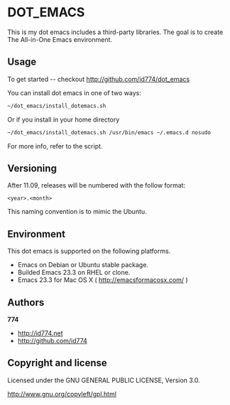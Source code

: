 DOT_EMACS
=========

This is my dot emacs includes a third-party libraries.
The goal is to create The All-in-One Emacs environment.


Usage
-----

To get started -- checkout http://github.com/id774/dot_emacs

You can install dot emacs in one of two ways:

``` html
~/dot_emacs/install_dotemacs.sh
```

Or if you install in your home directory

``` html
~/dot_emacs/install_dotemacs.sh /usr/bin/emacs ~/.emacs.d nosudo
```

For more info, refer to the script.


Versioning
----------

After 11.09, releases will be numbered with the follow format:

`<year>.<month>`

This naming convention is to mimic the Ubuntu.


Environment
-----------

This dot emacs is supported on the following platforms.

+ Emacs on Debian or Ubuntu stable package.
+ Builded Emacs 23.3 on RHEL or clone.
+ Emacs 23.3 for Mac OS X ( http://emacsformacosx.com/ )


Authors
-------

**774**

+ http://id774.net
+ http://github.com/id774


Copyright and license
---------------------

Licensed under the GNU GENERAL PUBLIC LICENSE, Version 3.0.

  http://www.gnu.org/copyleft/gpl.html


